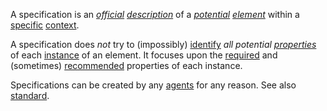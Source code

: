 A specification is an *[official](https://github.com/gcassel/Modular-Organization-Terminology/blob/master/terms/official.md) [description](https://github.com/gcassel/Modular-Organization-Terminology/blob/master/terms/description.md)* of a *[potential](https://github.com/gcassel/Modular-Organization-Terminology/blob/master/terms/potential.md) [element](https://github.com/gcassel/Modular-Organization-Terminology/blob/master/terms/element.md)* within a [specific](https://github.com/gcassel/Modular-Organization-Terminology/blob/master/terms/specific.md) [context](https://github.com/gcassel/Modular-Organization-Terminology/blob/master/terms/context.md).   

A specification does *not* try to (impossibly) [identify](https://github.com/gcassel/Modular-Organization-Terminology/blob/master/terms/identify.md) *all potential [properties](https://github.com/gcassel/Modular-Organization-Terminology/blob/master/terms/property.md)* of each [instance](https://github.com/gcassel/Modular-Organization-Terminology/blob/master/terms/instance.md) of an element.  It focuses upon the [required](https://github.com/gcassel/Modular-Organization-Terminology/blob/master/terms/requirement.md) and (sometimes) [recommended](https://github.com/gcassel/Modular-Organization-Terminology/blob/master/terms/recommendation.md) properties of each instance.

Specifications can be created by any [agents](https://github.com/gcassel/Modular-Organization-Terminology/blob/master/terms/agent.md) for any reason.  See also [standard](https://github.com/gcassel/Modular-Organization-Terminology/blob/master/terms/standard.md).
